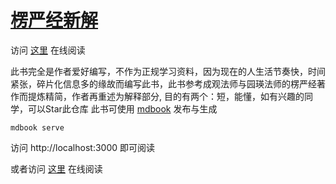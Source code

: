 # [楞严经新解](https://kimsky.gitbook.io/leng-yan-jing-xin-jie/)

访问 [这里](https://kimsky.gitbook.io/leng-yan-jing-xin-jie/) 在线阅读

此书完全是作者爱好编写，不作为正规学习资料，因为现在的人生活节奏快，时间紧张，碎片化信息多的缘故而编写此书，此书参考成观法师与园瑛法师的楞严经著作而提炼精简，作者再重述为解释部分,
目的有两个：短，能懂，如有兴趣的同学，可以Star此仓库
此书可使用 [mdbook](https://github.com/rust-lang/mdBook) 发布与生成

```
mdbook serve
```

访问 http://localhost:3000 即可阅读

或者访问 [这里](https://kimsky.gitbook.io/leng-yan-jing-xin-jie/) 在线阅读